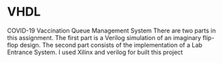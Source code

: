 # VHDL
COVID-19 Vaccination Queue Management System
There are two parts in this assignment. The first part is a Verilog simulation of an imaginary flip-flop design. The second part
consists of the implementation of a Lab Entrance System. I used Xilinx and verilog for built this project
